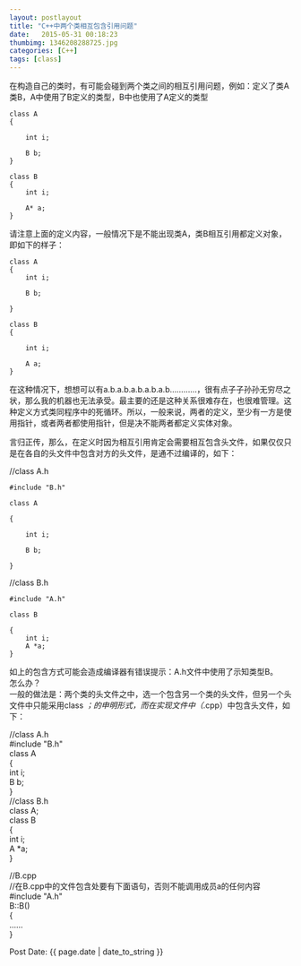 ```yaml
---  
layout: postlayout  
title: "C++中两个类相互包含引用问题"  
date:   2015-05-31 00:18:23   
thumbimg: 1346208288725.jpg  
categories: [C++]  
tags: [class]  
---  
```

  
在构造自己的类时，有可能会碰到两个类之间的相互引用问题，例如：定义了类A类B，A中使用了B定义的类型，B中也使用了A定义的类型  

	class A  
	{  		
		int i;  		
		B b;  
	}    
	class B  
	{ 
		int i;    
		A* a;  	}      
请注意上面的定义内容，一般情况下是不能出现类A，类B相互引用都定义对象，即如下的样子：    
	class A  
	{  		int i;  	
		B b;  	  
	}    
	class B    
	{    
		int i;    
		A a;  
	}    
在这种情况下，想想可以有a.b.a.b.a.b.a.b.a.b&hellip;&hellip;&hellip;&hellip;，很有点子子孙孙无穷尽之状，那么我的机器也无法承受。最主要的还是这种关系很难存在，也很难管理。这种定义方式类同程序中的死循环。所以，一般来说，两者的定义，至少有一方是使用指针，或者两者都使用指针，但是决不能两者都定义实体对象。    
言归正传，那么，在定义时因为相互引用肯定会需要相互包含头文件，如果仅仅只是在各自的头文件中包含对方的头文件，是通不过编译的，如下：    
//class A.h    
	#include "B.h"    
	class A    
	{    
		int i;    
		B b;    
	}    
//class B.h    
	#include "A.h"    
	class B    
	{  
		int i;  
		A *a;  
	}  

如上的包含方式可能会造成编译器有错误提示：A.h文件中使用了示知类型B。  
怎么办？  
一般的做法是：两个类的头文件之中，选一个包含另一个类的头文件，但另一个头文件中只能采用class *；的申明形式，而在实现文件中（*.cpp）中包含头文件，如下：  

//class A.h  
	#include "B.h"  
	class A  
	{  
		int i;  
		B b;  
	}  
//class B.h  
	class A;  
	class B  
	{  
		int i;  
		A *a;  
	}  

//B.cpp  
//在B.cpp中的文件包含处要有下面语句，否则不能调用成员a的任何内容  
	#include "A.h"  
	B::B()  
	{  
		&hellip;&hellip;  
	}  
  
Post Date: {{ page.date | date_to_string }}